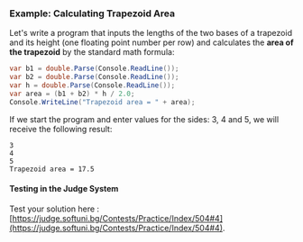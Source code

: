 ### Example: Calculating Trapezoid Area

Let's write a program that inputs the lengths of the two bases of a trapezoid and its height (one floating point number per row) and calculates the **area of the trapezoid** by the standard math formula: 

```csharp
var b1 = double.Parse(Console.ReadLine());
var b2 = double.Parse(Console.ReadLine());
var h = double.Parse(Console.ReadLine());
var area = (b1 + b2) * h / 2.0;
Console.WriteLine("Trapezoid area = " + area);
```

If we start the program and enter values for the sides: 3, 4 and 5, we will receive the following result:
```
3
4
5
Trapezoid area = 17.5
```

#### Testing in the Judge System

Test your solution here : [https://judge.softuni.bg/Contests/Practice/Index/504#4](https://judge.softuni.bg/Contests/Practice/Index/504#4).


